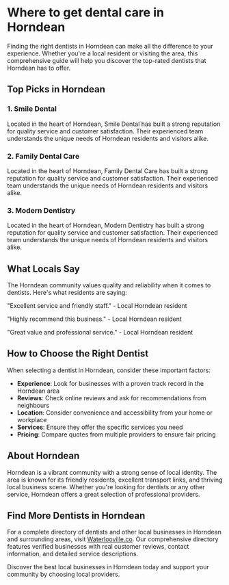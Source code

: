 # Where to get dental care in Horndean

Finding the right dentists in Horndean can make all the difference to your experience. Whether you're a local resident or visiting the area, this comprehensive guide will help you discover the top-rated dentists that Horndean has to offer.

## Top Picks in Horndean

### 1. Smile Dental
Located in the heart of Horndean, Smile Dental has built a strong reputation for quality service and customer satisfaction. Their experienced team understands the unique needs of Horndean residents and visitors alike.

### 2. Family Dental Care
Located in the heart of Horndean, Family Dental Care has built a strong reputation for quality service and customer satisfaction. Their experienced team understands the unique needs of Horndean residents and visitors alike.

### 3. Modern Dentistry
Located in the heart of Horndean, Modern Dentistry has built a strong reputation for quality service and customer satisfaction. Their experienced team understands the unique needs of Horndean residents and visitors alike.

## What Locals Say

The Horndean community values quality and reliability when it comes to dentists. Here's what residents are saying:

"Excellent service and friendly staff." - Local Horndean resident

"Highly recommend this business." - Local Horndean resident

"Great value and professional service." - Local Horndean resident

## How to Choose the Right Dentist

When selecting a dentist in Horndean, consider these important factors:

- **Experience**: Look for businesses with a proven track record in the Horndean area
- **Reviews**: Check online reviews and ask for recommendations from neighbours
- **Location**: Consider convenience and accessibility from your home or workplace
- **Services**: Ensure they offer the specific services you need
- **Pricing**: Compare quotes from multiple providers to ensure fair pricing

## About Horndean

Horndean is a vibrant community with a strong sense of local identity. The area is known for its friendly residents, excellent transport links, and thriving local business scene. Whether you're looking for dentists or any other service, Horndean offers a great selection of professional providers.

## Find More Dentists in Horndean

For a complete directory of dentists and other local businesses in Horndean and surrounding areas, visit [Waterlooville.co](https://waterlooville.co). Our comprehensive directory features verified businesses with real customer reviews, contact information, and detailed service descriptions.

Discover the best local businesses in Horndean today and support your community by choosing local providers.

